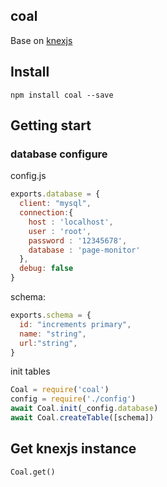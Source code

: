 coal
----------------
  Base on [knexjs](http://knexjs.org)


## Install

```shell
npm install coal --save
```

## Getting start


### database configure

config.js

```javascript
exports.database = {
  client: "mysql",
  connection:{
    host : 'localhost',
    user : 'root',
    password : '12345678',
    database : 'page-monitor'
  },
  debug: false
}
```

schema:

```javascript
exports.schema = {
  id: "increments primary",
  name: "string",
  url:"string",
}
```

init tables

```javascript
Coal = require('coal')
config = require('./config')
await Coal.init(_config.database)
await Coal.createTable([schema])
```

## Get  knexjs instance

```
Coal.get()
```
